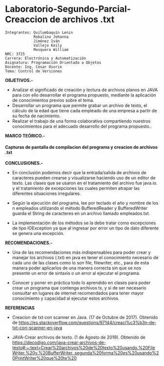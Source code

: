# Laboratorio-Segundo-Parcial- Creaccion de archivos .txt
    Integrantes: Quilumbaquín Lenin
                 Robalino Johanna
                 Jiménez Iván
                 Vallejo Keily
                 Mosquera William 
    NRC: 3725
    Carrera: Electrónica y Automatización
    Asignatura: Programación Orientada a Objetos 
    Docente: Ing. Cesar Osorio
    Tema: Control de Versiones
    
   **OBJETIVOS.-**
   
* Analizar el significado de creación y lectura de archivos planos en JAVA para con ello desarrollar el programa propuesto, mediante la aplicación de conocimientos previos sobre el tema.
* Desarrollar un programa que permite grabar un archivo de texto, el cálculo de la edad que tiene cada empleado de una empresa a partir de su fecha de
nacimiento.
* Realizar el trabajo de una forma colaborativa compartiendo nuestros conocimientos para el adecuado desarrollo del programa propuesto..

**MARCO TEÓRICO.-**


#### Capturas de pantalla de compilacion del programa y creacion de archivos .txt



**CONCLUSIONES.-**

* En conclusión podemos decir que la entrada/salida de archivos de caracteres pueden crearse y visualizarse haciendo uso de un editor de texto. Las clases que se usaron en el tratamiento del archivo fue java.io. y el tratamiento de excepciones las cuales permiten atrapar las diferentes situaciones irregulares. 

* Según la ejecución del programa, lee por teclado el año y nombre de los n empleados utilizando el método BufferedReader y BufferedWriter guarda el String de caracteres  en un archivo llamado empleados.txt. 

* La implementación de los métodos se la debe tratar como excepciones de tipo IOException ya que al ingresar por error un tipo de dato diferente se genera una excepción.

**RECOMENDACIONES.-**

* Una de las recomendaciones más indispensables para poder crear y manejar los archivos (.txt) en java es tener el conocimiento necesario de cada uno de las clases como lo son file, filewriter, etc., para de esta manera poder aplicarlos de una manera correcta sin que se nos presente un error de sintaxis o un error al ejecutar el programa.

* Conocer y poner en práctica todo lo aprendido en clases para poder crear un programa que contenga archivos tx, y si de ser necesario consultar en lugares de internet recomendados para tener  mayor conocimiento y capacidad al ejecutar estos archivos.

**REFERENCIAS**

* Creacion de txt con scanner en Java. (17 de Octubre de 2017). Obtenido de https://es.stackoverflow.com/questions/97144/creaci%c3%b3n-de-txt-con-scanner-en-java

* JAVA-Crear archivos de texto. (1 de Agosto de 2019). Obtenido de https://decodigo.com/java-crear-archivos-de-texto#:~:text=Crear%20archivos%20de%20texto%20usando.%20FileWriter.%20y.%20BufferWriter.,segunda%20forma%20es%20usando%20PrintWriter%20que%20te%20








